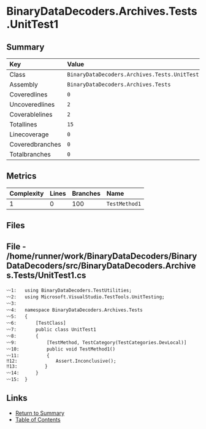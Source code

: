 ﻿# BinaryDataDecoders.Archives.Tests.UnitTest1

## Summary

| Key             | Value                                         |
| :-------------- | :-------------------------------------------- |
| Class           | `BinaryDataDecoders.Archives.Tests.UnitTest1` |
| Assembly        | `BinaryDataDecoders.Archives.Tests`           |
| Coveredlines    | `0`                                           |
| Uncoveredlines  | `2`                                           |
| Coverablelines  | `2`                                           |
| Totallines      | `15`                                          |
| Linecoverage    | `0`                                           |
| Coveredbranches | `0`                                           |
| Totalbranches   | `0`                                           |

## Metrics

| Complexity | Lines | Branches | Name          |
| :--------- | :---- | :------- | :------------ |
| 1          | 0     | 100      | `TestMethod1` |

## Files

## File - /home/runner/work/BinaryDataDecoders/BinaryDataDecoders/src/BinaryDataDecoders.Archives.Tests/UnitTest1.cs

```CSharp
〰1:   using BinaryDataDecoders.TestUtilities;
〰2:   using Microsoft.VisualStudio.TestTools.UnitTesting;
〰3:   
〰4:   namespace BinaryDataDecoders.Archives.Tests
〰5:   {
〰6:       [TestClass]
〰7:       public class UnitTest1
〰8:       {
〰9:           [TestMethod, TestCategory(TestCategories.DevLocal)]
〰10:          public void TestMethod1()
〰11:          {
‼12:              Assert.Inconclusive();
‼13:          }
〰14:      }
〰15:  }
```

## Links

* [Return to Summary](Summary.md)
* [Table of Contents](../TOC.md)

